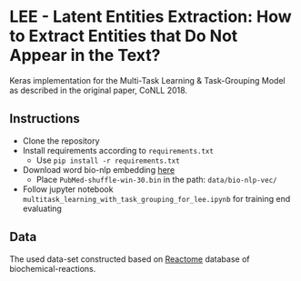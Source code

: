 # LEE - Latent Entities Extraction: How to Extract Entities that Do Not Appear in the Text?
Keras implementation for the Multi-Task Learning &amp; Task-Grouping Model as described in the original paper, CoNLL 2018.

## Instructions
* Clone the repository
* Install requirements according to `requirements.txt`
  * Use `pip install -r requirements.txt`
* Download word bio-nlp embedding [here](https://drive.google.com/file/d/0BzMCqpcgEJgiUWs0ZnU0NlFTam8/view)
   * Place `PubMed-shuffle-win-30.bin` in the path: `data/bio-nlp-vec/`
* Follow jupyter notebook `multitask_learning_with_task_grouping_for_lee.ipynb` for training end evaluating

## Data
The used data-set constructed based on [Reactome](https://reactome.org/) database of biochemical-reactions.
